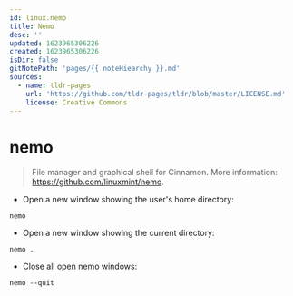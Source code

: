 ```yaml
---
id: linux.nemo
title: Nemo
desc: ''
updated: 1623965306226
created: 1623965306226
isDir: false
gitNotePath: 'pages/{{ noteHiearchy }}.md'
sources:
  - name: tldr-pages
    url: 'https://github.com/tldr-pages/tldr/blob/master/LICENSE.md'
    license: Creative Commons
---
```

# nemo

> File manager and graphical shell for Cinnamon.
> More information: <https://github.com/linuxmint/nemo>.

- Open a new window showing the user's home directory:

`nemo`

- Open a new window showing the current directory:

`nemo .`

- Close all open nemo windows:

`nemo --quit`


